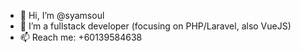 - 👋 Hi, I’m @syamsoul
- 👀 I’m a fullstack developer (focusing on PHP/Laravel, also VueJS)
- 📫 Reach me: +60139584638

<!---
syamsoul/syamsoul is a ✨ special ✨ repository because its `README.md` (this file) appears on your GitHub profile.
You can click the Preview link to take a look at your changes.
--->
